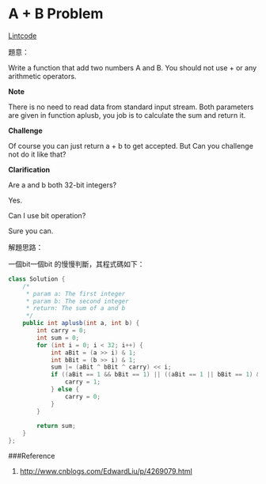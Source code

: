 # A + B Problem

[Lintcode](http://www.lintcode.com/en/problem/a-b-problem/)

題意：

Write a function that add two numbers A and B. You should not use + or any arithmetic operators.

**Note**

There is no need to read data from standard input stream. Both parameters are given in function aplusb, you job is to calculate the sum and return it.

**Challenge**

Of course you can just return a + b to get accepted. But Can you challenge not do it like that?

**Clarification**

Are a and b both 32-bit integers?

Yes.

Can I use bit operation?

Sure you can.

解題思路：

一個bit一個bit 的慢慢判斷，其程式碼如下：

```java
class Solution {
    /*
     * param a: The first integer
     * param b: The second integer
     * return: The sum of a and b
     */
    public int aplusb(int a, int b) {
        int carry = 0;
        int sum = 0;
        for (int i = 0; i < 32; i++) {
            int aBit = (a >> i) & 1;
            int bBit = (b >> i) & 1;
            sum |= (aBit ^ bBit ^ carry) << i;
            if ((aBit == 1 && bBit == 1) || ((aBit == 1 || bBit == 1) && carry == 1)) {
                carry = 1;
            } else {
                carry = 0;
            }
        }
        
        return sum;
    }
};

```
###Reference

1. http://www.cnblogs.com/EdwardLiu/p/4269079.html